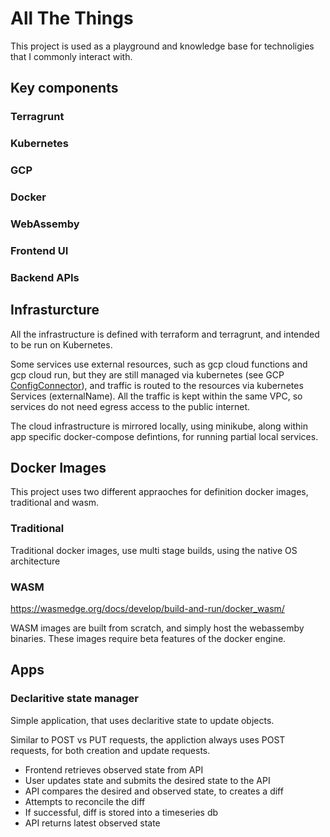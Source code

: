 # All The Things

This project is used as a playground and knowledge base for technoligies that I commonly interact with.

## Key components

### Terragrunt
### Kubernetes
### GCP
### Docker
### WebAssemby
### Frontend UI
### Backend APIs

## Infrasturcture

All the infrastructure is defined with terraform and terragrunt, and intended to be run on Kubernetes.

Some services use external resources, such as gcp cloud functions and gcp cloud run, but they are still managed via kubernetes (see GCP [ConfigConnector](https://cloud.google.com/config-connector/docs/overview)), and traffic is routed to the resources via kubernetes Services (externalName). All the traffic is kept within the same VPC, so services do not need egress access to the public internet.

The cloud infrastructure is mirrored locally, using minikube, along within app specific docker-compose defintions, for running partial local services.

## Docker Images

This project uses two different appraoches for definition docker images, traditional and wasm.

### Traditional

Traditional docker images, use multi stage builds, using the native OS architecture

### WASM
https://wasmedge.org/docs/develop/build-and-run/docker_wasm/

WASM images are built from scratch, and simply host the webassemby binaries. These images require beta features of the docker engine.

## Apps

### Declaritive state manager
Simple application, that uses declaritive state to update objects.

Similar to POST vs PUT requests, the appliction always uses POST requests, for both creation and update requests.

* Frontend retrieves observed state from API
* User updates state and submits the desired state to the API
* API compares the desired and observed state, to creates a diff
* Attempts to reconcile the diff
* If successful, diff is stored into a timeseries db
* API returns latest observed state
